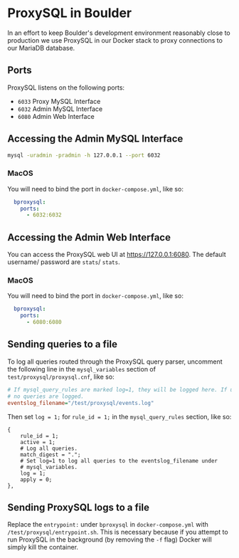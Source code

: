 # ProxySQL in Boulder

In an effort to keep Boulder's development environment reasonably close to
production we use ProxySQL in our Docker stack to proxy connections to our
MariaDB database.

## Ports

ProxySQL listens on the following ports:
  - `6033` Proxy MySQL Interface
  - `6032` Admin MySQL Interface
  - `6080` Admin Web Interface

## Accessing the Admin MySQL Interface

```bash
mysql -uradmin -pradmin -h 127.0.0.1 --port 6032
```

### MacOS

You will need to bind the port in `docker-compose.yml`, like so:

```yaml
  bproxysql:
    ports:
      - 6032:6032
```

## Accessing the Admin Web Interface

You can access the ProxySQL web UI at https://127.0.0.1:6080. The default
username/ password are `stats`/ `stats`.

### MacOS

You will need to bind the port in `docker-compose.yml`, like so:

```yaml
  bproxysql:
    ports:
      - 6080:6080
```

## Sending queries to a file

To log all queries routed through the ProxySQL query parser, uncomment the
following line in the `mysql_variables` section of `test/proxysql/proxysql.cnf`,
like so:

```ini
# If mysql_query_rules are marked log=1, they will be logged here. If unset,
# no queries are logged.
eventslog_filename="/test/proxysql/events.log"
```

Then set `log = 1;` for `rule_id = 1;` in the `mysql_query_rules` section, like so:

```
{
    rule_id = 1;
    active = 1;
    # Log all queries.
    match_digest = ".";
    # Set log=1 to log all queries to the eventslog_filename under
    # mysql_variables.
    log = 1;
    apply = 0;
},
```

## Sending ProxySQL logs to a file

Replace the `entrypoint:` under `bproxysql` in `docker-compose.yml` with
`/test/proxysql/entrypoint.sh`. This is necessary because if you attempt to run
ProxySQL in the background (by removing the `-f` flag) Docker will simply kill
the container.
